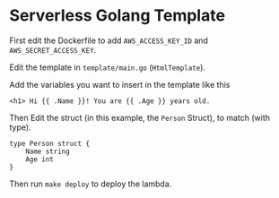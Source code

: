 # Serverless Golang Template

First edit the Dockerfile to add `AWS_ACCESS_KEY_ID` and `AWS_SECRET_ACCESS_KEY`.

Edit the template in `template/main.go` (`HtmlTemplate`).

Add the variables you want to insert in the template like this

```
<h1> Hi {{ .Name }}! You are {{ .Age }} years old.
```

Then Edit the struct (in this example, the `Person` Struct), to match (with type).

```
type Person struct {
    Name string
    Age int
}
```

Then run `make deploy` to deploy the lambda.
